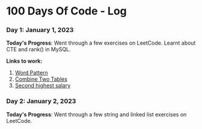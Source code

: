 # 100 Days Of Code - Log

### Day 1: January 1, 2023 

**Today's Progress**: Went through a few exercises on LeetCode. Learnt about CTE and rank() in MySQL.

**Links to work:** 
1. [Word Pattern](https://leetcode.com/problems/word-pattern/submissions/868784795/)
2. [Combine Two Tables](https://leetcode.com/problems/combine-two-tables/submissions/868785370/)
3. [Second highest salary](https://leetcode.com/problems/second-highest-salary/submissions/868821254/)

### Day 2: January 2, 2023

**Today's Progress**: Went through a few string and linked list exercises on LeetCode.
<!---##### (delete me or comment me out)

**Today's Progress**: Fixed CSS, worked on canvas functionality for the app.

**Thoughts:** I really struggled with CSS, but, overall, I feel like I am slowly getting better at it. Canvas is still new for me, but I managed to figure out some basic functionality.

**Link to work:** [Calculator App](http://www.example.com)

### Day 0: February 30, 2016 (Example 2)
##### (delete me or comment me out)

**Today's Progress**: Fixed CSS, worked on canvas functionality for the app.

**Thoughts**: I really struggled with CSS, but, overall, I feel like I am slowly getting better at it. Canvas is still new for me, but I managed to figure out some basic functionality.

**Link(s) to work**: [Calculator App](http://www.example.com)


### Day 1: June 27, Monday

**Today's Progress**: I've gone through many exercises on FreeCodeCamp.

**Thoughts** I've recently started coding, and it's a great feeling when I finally solve an algorithm challenge after a lot of attempts and hours spent.

**Link(s) to work**
1. [Find the Longest Word in a String](https://www.freecodecamp.com/challenges/find-the-longest-word-in-a-string)
2. [Title Case a Sentence](https://www.freecodecamp.com/challenges/title-case-a-sentence)
--->
